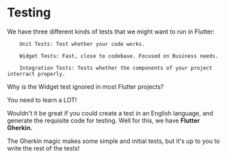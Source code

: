 Testing
=======

We have three different kinds of tests that we might want to run in Flutter:

        Unit Tests: Test whether your code works.

        Widget Tests: Fast, close to codebase. Focused on Business needs.

        Integration Tests: Tests whether the components of your project interract properly.


Why is the Widget test ignored in most Flutter projects?


You need to learn a LOT!


Wouldn't it be great if you could create a test in an English language, and generate the requisite code for testing. Well for this, we have <strong>Flutter Gherkin.</strong>




The Gherkin magic makes some simple and initial tests, but it's up to you to write the rest of the tests!



